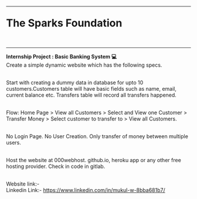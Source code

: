 
<h1><hr>The Sparks Foundation </h1><br>
<b><hr>Internship Project : Basic Banking System 💻<br></b>
Create a simple dynamic website which has the following specs.<br><br>

Start with creating a dummy data in database for upto 10 customers.Customers table will have basic fields such as name, email, current balance etc. Transfers table will record all transfers happened.<br><br>


Flow: Home Page > View all Customers > Select and View one Customer > Transfer Money > Select customer to transfer to > View all Customers.<br><br>

No Login Page. No User Creation. Only transfer of money between multiple users.<br><br>

Host the website at 000webhost. github.io, heroku app or any other free hosting provider. Check in code in gitlab.
<br><br>

Website link:- <br>
Linkedin Link:- https://www.linkedin.com/in/mukul-w-8bba681b7/<br>
